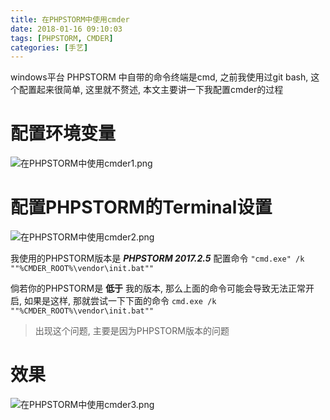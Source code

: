 ```yaml
---
title: 在PHPSTORM中使用cmder
date: 2018-01-16 09:10:03
tags: [PHPSTORM, CMDER]
categories: [手艺]
---
```

windows平台 PHPSTORM 中自带的命令终端是cmd, 之前我使用过git bash, 这个配置起来很简单, 这里就不赘述, 本文主要讲一下我配置cmder的过程

<!--more-->
# 配置环境变量
![在PHPSTORM中使用cmder1.png](https://i.loli.net/2018/09/07/5b924c2bc3fa2.png "在PHPSTORM中使用cmder1.png")

# 配置PHPSTORM的Terminal设置
![在PHPSTORM中使用cmder2.png](https://i.loli.net/2018/09/07/5b924c2bd2076.png "在PHPSTORM中使用cmder2.png")

我使用的PHPSTORM版本是 ***PHPSTORM 2017.2.5*** 配置命令
` "cmd.exe" /k ""%CMDER_ROOT%\vendor\init.bat"" `

倘若你的PHPSTORM是 **低于** 我的版本, 那么上面的命令可能会导致无法正常开启, 如果是这样, 那就尝试一下下面的命令
` cmd.exe /k ""%CMDER_ROOT%\vendor\init.bat"" `

> 出现这个问题, 主要是因为PHPSTORM版本的问题

# 效果
![在PHPSTORM中使用cmder3.png](https://i.loli.net/2018/09/07/5b924c2ba2744.png "在PHPSTORM中使用cmder3.png")
